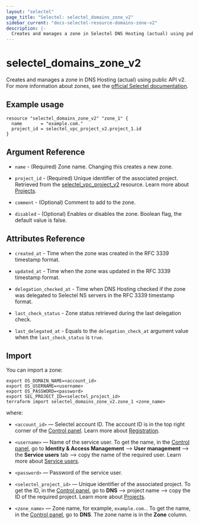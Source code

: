 ```yaml
---
layout: "selectel"
page_title: "Selectel: selectel_domains_zone_v2"
sidebar_current: "docs-selectel-resource-domains-zone-v2"
description: |-
  Creates and manages a zone in Selectel DNS Hosting (actual) using public API v2.
---
```


# selectel\_domains\_zone\_v2

Creates and manages a zone in DNS Hosting (actual) using public API v2. For more information about zones, see the [official Selectel documentation](https://docs.selectel.ru/en/networks-services/dns/zones/).

## Example usage

```hcl
resource "selectel_domains_zone_v2" "zone_1" {
  name       = "example.com."
  project_id = selectel_vpc_project_v2.project_1.id
}
```

## Argument Reference

* `name` - (Required) Zone name. Changing this creates a new zone.

* `project_id` - (Required) Unique identifier of the associated project. Retrieved from the [selectel_vpc_project_v2](https://registry.terraform.io/providers/selectel/selectel/latest/docs/resources/vpc_project_v2) resource. Learn more about [Projects](https://docs.selectel.ru/en/control-panel-actions/projects/about-projects/).

* `comment` - (Optional) Comment to add to the zone.

* `disabled` - (Optional) Enables or disables the zone. Boolean flag, the default value is false.

## Attributes Reference

* `created_at` - Time when the zone was created in the RFC 3339 timestamp format.

* `updated_at` - Time when the zone was updated in the RFC 3339 timestamp format.

* `delegation_checked_at` - Time when DNS Hosting checked if the zone was delegated to Selectel NS servers in the RFC 3339 timestamp format.

* `last_check_status` - Zone status retrieved during the last delegation check.

* `last_delegated_at` - Equals to the `delegation_check_at` argument value when the `last_check_status` is `true`.

## Import

You can import a zone:

```shell
export OS_DOMAIN_NAME=<account_id>
export OS_USERNAME=<username>
export OS_PASSWORD=<password>
export SEL_PROJECT_ID=<selectel_project_id>
terraform import selectel_domains_zone_v2.zone_1 <zone_name>
```

where:

* `<account_id>` — Selectel account ID. The account ID is in the top right corner of the [Control panel](https://my.selectel.ru/). Learn more about [Registration](https://docs.selectel.ru/en/control-panel-actions/account/registration/).

* `<username>` — Name of the service user. To get the name, in the [Control panel](https://my.selectel.ru/iam/users_management/users?type=service), go to **Identity & Access Management** ⟶ **User management** ⟶ the **Service users** tab ⟶ copy the name of the required user. Learn more about [Service users](https://docs.selectel.ru/en/control-panel-actions/users-and-roles/user-types-and-roles/).

* `<password>` — Password of the service user.

* `<selectel_project_id>` — Unique identifier of the associated project. To get the ID, in the [Control panel](https://my.selectel.ru/dns), go to **DNS** ⟶ project name ⟶ copy the ID of the required project. Learn more about [Projects](https://docs.selectel.ru/en/control-panel-actions/projects/about-projects/).

* `<zone_name>` — Zone name, for example, `example.com.`. To get the name, in the [Control panel](https://my.selectel.ru/dns/), go to **DNS**. The zone name is in the **Zone** column.
